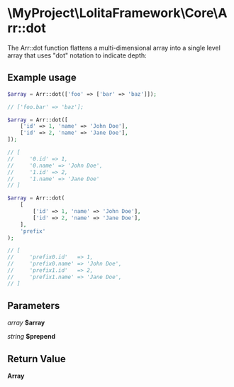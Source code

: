 \MyProject\LolitaFramework\Core\Arr::dot
===

The Arr::dot function flattens a multi-dimensional array into a single level array that uses "dot" notation to indicate depth:

Example usage
---
```php
$array = Arr::dot(['foo' => ['bar' => 'baz']]);

// ['foo.bar' => 'baz'];
```

```php
$array = Arr::dot([
    ['id' => 1, 'name' => 'John Doe'],
    ['id' => 2, 'name' => 'Jane Doe'],
]);

// [
//     '0.id' => 1,
//     '0.name' => 'John Doe',
//     '1.id' => 2,
//     '1.name' => 'Jane Doe'
// ]
```

```php
$array = Arr::dot(
    [
        ['id' => 1, 'name' => 'John Doe'],
        ['id' => 2, 'name' => 'Jane Doe'],
    ],
    'prefix'
);

// [
//     'prefix0.id'   => 1,
//     'prefix0.name' => 'John Doe',
//     'prefix1.id'   => 2,
//     'prefix1.name' => 'Jane Doe',
// ]
```

Parameters
---
_array_ **$array**

_string_  **$prepend**

Return Value
---
**Array**
